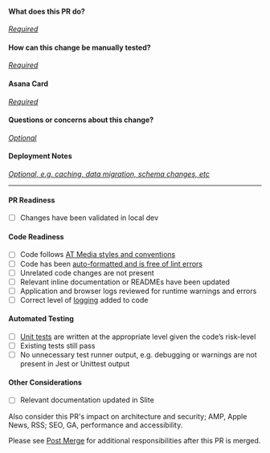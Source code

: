 #### What does this PR do?

[_Required_](https://apartmenttherapy.slite.com/app/channels/R54jSBx0aG/notes/88ULglsAB9#be26d1ca)

#### How can this change be manually tested?

[_Required_](https://apartmenttherapy.slite.com/app/channels/R54jSBx0aG/notes/88ULglsAB9#c83fdae1)

#### Asana Card

[_Required_](https://apartmenttherapy.slite.com/app/channels/R54jSBx0aG/notes/88ULglsAB9#8faf423b)

#### Questions or concerns about this change?

[_Optional_](https://apartmenttherapy.slite.com/app/channels/R54jSBx0aG/notes/88ULglsAB9#e2f6e513)

#### Deployment Notes

[_Optional, e.g. caching, data migration, schema changes, etc_](https://apartmenttherapy.slite.com/app/channels/R54jSBx0aG/notes/88ULglsAB9#56496765)

---

#### PR Readiness

* [ ] Changes have been validated in local dev

#### Code Readiness

* [ ] Code follows [AT Media styles and conventions](https://apartmenttherapy.slite.com/app/channels/R54jSBx0aG/notes/RCwBYjgA4B)
* [ ] Code has been [auto-formatted and is free of lint errors](https://apartmenttherapy.slite.com/app/channels/R54jSBx0aG/notes/BXnBJVigtW)
* [ ] Unrelated code changes are not present
* [ ] Relevant inline documentation or READMEs have been updated
* [ ] Application and browser logs reviewed for runtime warnings and errors
* [ ] Correct level of [logging](https://apartmenttherapy.slite.com/app/channels/R54jSBx0aG/notes/gwTZjrJhOy) added to code

#### Automated Testing

* [ ] [Unit tests](https://apartmenttherapy.slite.com/app/channels/R54jSBx0aG/notes/k6Uah8Iquw) are written at the appropriate level given the code’s risk-level
* [ ] Existing tests still pass
* [ ] No unnecessary test runner output, e.g. debugging or warnings are not present in Jest or Unittest output

#### Other Considerations

* [ ] Relevant documentation updated in Slite

Also consider this PR's impact on architecture and security; AMP, Apple News, RSS; SEO, GA, performance and accessibility.

Please see [Post Merge](https://apartmenttherapy.slite.com/app/docs/88ULglsAB9) for additional responsibilities after this PR is merged.
